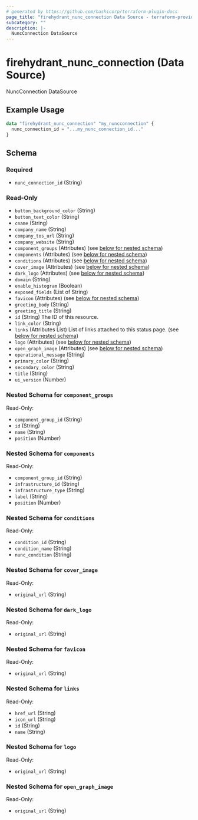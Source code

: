 ```yaml
---
# generated by https://github.com/hashicorp/terraform-plugin-docs
page_title: "firehydrant_nunc_connection Data Source - terraform-provider-firehydrant"
subcategory: ""
description: |-
  NuncConnection DataSource
---
```


# firehydrant_nunc_connection (Data Source)

NuncConnection DataSource

## Example Usage

```terraform
data "firehydrant_nunc_connection" "my_nuncconnection" {
  nunc_connection_id = "...my_nunc_connection_id..."
}
```

<!-- schema generated by tfplugindocs -->
## Schema

### Required

- `nunc_connection_id` (String)

### Read-Only

- `button_background_color` (String)
- `button_text_color` (String)
- `cname` (String)
- `company_name` (String)
- `company_tos_url` (String)
- `company_website` (String)
- `component_groups` (Attributes) (see [below for nested schema](#nestedatt--component_groups))
- `components` (Attributes) (see [below for nested schema](#nestedatt--components))
- `conditions` (Attributes) (see [below for nested schema](#nestedatt--conditions))
- `cover_image` (Attributes) (see [below for nested schema](#nestedatt--cover_image))
- `dark_logo` (Attributes) (see [below for nested schema](#nestedatt--dark_logo))
- `domain` (String)
- `enable_histogram` (Boolean)
- `exposed_fields` (List of String)
- `favicon` (Attributes) (see [below for nested schema](#nestedatt--favicon))
- `greeting_body` (String)
- `greeting_title` (String)
- `id` (String) The ID of this resource.
- `link_color` (String)
- `links` (Attributes List) List of links attached to this status page. (see [below for nested schema](#nestedatt--links))
- `logo` (Attributes) (see [below for nested schema](#nestedatt--logo))
- `open_graph_image` (Attributes) (see [below for nested schema](#nestedatt--open_graph_image))
- `operational_message` (String)
- `primary_color` (String)
- `secondary_color` (String)
- `title` (String)
- `ui_version` (Number)

<a id="nestedatt--component_groups"></a>
### Nested Schema for `component_groups`

Read-Only:

- `component_group_id` (String)
- `id` (String)
- `name` (String)
- `position` (Number)


<a id="nestedatt--components"></a>
### Nested Schema for `components`

Read-Only:

- `component_group_id` (String)
- `infrastructure_id` (String)
- `infrastructure_type` (String)
- `label` (String)
- `position` (Number)


<a id="nestedatt--conditions"></a>
### Nested Schema for `conditions`

Read-Only:

- `condition_id` (String)
- `condition_name` (String)
- `nunc_condition` (String)


<a id="nestedatt--cover_image"></a>
### Nested Schema for `cover_image`

Read-Only:

- `original_url` (String)


<a id="nestedatt--dark_logo"></a>
### Nested Schema for `dark_logo`

Read-Only:

- `original_url` (String)


<a id="nestedatt--favicon"></a>
### Nested Schema for `favicon`

Read-Only:

- `original_url` (String)


<a id="nestedatt--links"></a>
### Nested Schema for `links`

Read-Only:

- `href_url` (String)
- `icon_url` (String)
- `id` (String)
- `name` (String)


<a id="nestedatt--logo"></a>
### Nested Schema for `logo`

Read-Only:

- `original_url` (String)


<a id="nestedatt--open_graph_image"></a>
### Nested Schema for `open_graph_image`

Read-Only:

- `original_url` (String)
